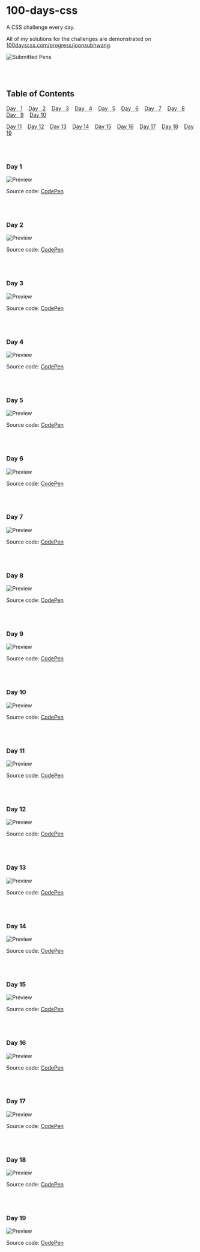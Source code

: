 # 100-days-css
A CSS challenge every day.

All of my solutions for the challenges are demonstrated on [100dayscss.com/progress/joonsubhwang](https://100dayscss.com/progress/joonsubhwang).

![Submitted Pens](https://i.gyazo.com/9f3ab0c5480cd951e6447354c658cd4b.gif)

<br/><br/>


## Table of Contents
[Day &nbsp;&nbsp;1](#day-1) &nbsp;&nbsp; [Day &nbsp;&nbsp;2](#day-2) &nbsp;&nbsp; [Day &nbsp;&nbsp;3](#day-3) &nbsp;&nbsp; [Day &nbsp;&nbsp;4](#day-4) &nbsp;&nbsp; [Day &nbsp;&nbsp;5](#day-5) &nbsp;&nbsp; [Day &nbsp;&nbsp;6](#day-6) &nbsp;&nbsp; [Day &nbsp;&nbsp;7](#day-7) &nbsp;&nbsp; [Day &nbsp;&nbsp;8](#day-8) &nbsp;&nbsp; [Day &nbsp;&nbsp;9](#day-9) &nbsp;&nbsp; [Day 10](#day-10) 

[Day 11](#day-11) &nbsp;&nbsp; [Day 12](#day-12) &nbsp;&nbsp; [Day 13](#day-13) &nbsp;&nbsp; [Day 14](#day-14) &nbsp;&nbsp; [Day 15](#day-15) &nbsp;&nbsp; [Day 16](#day-16) &nbsp;&nbsp; [Day 17](#day-17) &nbsp;&nbsp; [Day 18](#day-18) &nbsp;&nbsp; [Day 19](#day-19)

<br/><br/>



### Day 1

![Preview](https://i.gyazo.com/370d3173206673dcab8556dd335d0c4f.jpg)

Source code: [CodePen](https://codepen.io/joonsubhwang/pen/yLpXdOg)

<br/><br/>



### Day 2

![Preview](https://i.gyazo.com/1c0efee4200cdc774ab0a4b2f0e2a668.gif)

Source code: [CodePen](https://codepen.io/joonsubhwang/pen/yLpzzNG)

<br/><br/>




### Day 3

![Preview](https://i.gyazo.com/3719afd32a3b90d2ba646725b819bf5c.gif)

Source code: [CodePen](https://codepen.io/joonsubhwang/pen/QWaOjMW)

<br/><br/>




### Day 4

![Preview](https://i.gyazo.com/d7200352fd6494be4445047e08c126ad.gif)

Source code: [CodePen](https://codepen.io/joonsubhwang/pen/xxpjxOo)

<br/><br/>



### Day 5

![Preview](https://i.gyazo.com/5d88924f35b78b750448ec064cb32bac.gif)

Source code: [CodePen](https://codepen.io/joonsubhwang/pen/vYpjVrw)

<br/><br/>



### Day 6

![Preview](https://i.gyazo.com/3aaa1b25c96fa1c47ccfbe51ee1f29f7.gif)

Source code: [CodePen](https://codepen.io/joonsubhwang/pen/XWVPQmP)

<br/><br/>




### Day 7

![Preview](https://i.gyazo.com/4cc0354e7d8d9caf7409132acf06ad6b.gif)

Source code: [CodePen](https://codepen.io/joonsubhwang/pen/zYpMKvW)

<br/><br/>




### Day 8

![Preview](https://i.gyazo.com/67dc7fee29f67b81223c949611f657f5.gif)

Source code: [CodePen](https://codepen.io/joonsubhwang/pen/QWaYObB)

<br/><br/>



### Day 9

![Preview](https://i.gyazo.com/e37752aac02e24e2f04a0c82ee5f84ad.gif)

Source code: [CodePen](https://codepen.io/joonsubhwang/pen/RwxdWXM)

<br/><br/>



### Day 10

![Preview](https://i.gyazo.com/bfae360603cb675d94b903e3f27de7c3.gif)

Source code: [CodePen](https://codepen.io/joonsubhwang/pen/ExoJXEq)

<br/><br/>




### Day 11

![Preview](https://i.gyazo.com/6df22a5002dd7eee57d4b8f869b2d291.gif)

Source code: [CodePen](https://codepen.io/joonsubhwang/pen/gOoNPde)

<br/><br/>




### Day 12

![Preview](https://i.gyazo.com/e927315002137349a512ebbdde854f6d.gif)

Source code: [CodePen](https://codepen.io/joonsubhwang/pen/eYywxXv)

<br/><br/>




### Day 13

![Preview](https://i.gyazo.com/2d852f7955598b15be316a18904073aa.gif)

Source code: [CodePen](https://codepen.io/joonsubhwang/pen/vYpowxe)

<br/><br/>




### Day 14

![Preview](https://i.gyazo.com/a30c9e406b7983e82bed1b42afdc0f08.gif)

Source code: [CodePen](https://codepen.io/joonsubhwang/pen/RwxdWXM)

<br/><br/>




### Day 15

![Preview](https://i.gyazo.com/8766907cd66afadca3f9e364f382dbd4.gif)

Source code: [CodePen](https://codepen.io/joonsubhwang/pen/poaypbG)

<br/><br/>




### Day 16

![Preview](https://i.gyazo.com/8c4cf87bb13c431855c365e4d22eb728.gif)

Source code: [CodePen](https://codepen.io/joonsubhwang/pen/BaJgMRM)

<br/><br/>




### Day 17

![Preview](https://i.gyazo.com/7bdbf051c7e63f1efc9aef4f7fc48eca.gif)

Source code: [CodePen](https://codepen.io/joonsubhwang/pen/zYRKPGE)

<br/><br/>




### Day 18

![Preview](https://i.gyazo.com/98b259588846a42790386168cc0db142.gif)

Source code: [CodePen](https://codepen.io/joonsubhwang/pen/WNMoRBo)

<br/><br/>




### Day 19

![Preview](https://i.gyazo.com/c4d6f857c7a1fe67777c1bb39cbc61c7.gif)

Source code: [CodePen](https://codepen.io/joonsubhwang/pen/GRQrwGP)

<br/><br/>




